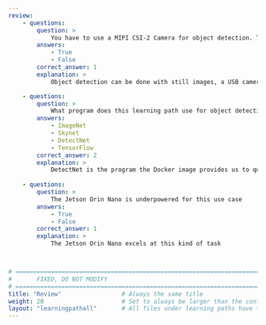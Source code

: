 ```yaml
---
review:
    - questions:
        question: >
            You have to use a MIPI CSI-2 Camera for object detection. True or false?
        answers:
            - True
            - False
        correct_answer: 1                
        explanation: >
            Object detection can be done with still images, a USB camera, as well as other sources

    - questions:
        question: >
            What program does this learning path use for object detection?
        answers:
            - ImageNet
            - Skynet
            - DetectNet
            - TensorFlow
        correct_answer: 2                   
        explanation: >
            DetectNet is the program the Docker image provides us to quick object detection and labeling
               
    - questions:
        question: >
            The Jetson Orin Nano is underpowered for this use case
        answers:
            - True
            - False
        correct_answer: 1          
        explanation: >
            The Jetson Orin Nano excels at this kind of task



# ================================================================================
#       FIXED, DO NOT MODIFY
# ================================================================================
title: "Review"                 # Always the same title
weight: 20                      # Set to always be larger than the content in this path
layout: "learningpathall"       # All files under learning paths have this same wrapper
---
```

